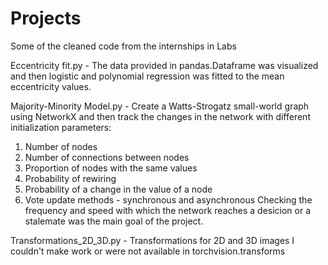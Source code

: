 # Projects
Some of the cleaned code from the internships in Labs

Eccentricity fit.py - The data provided in pandas.Dataframe was visualized and then logistic and polynomial regression was fitted to the mean eccentricity values.  

Majority-Minority Model.py - Create a Watts-Strogatz small-world graph using NetworkX and then track the changes in the network with different initialization parameters: 
1. Number of nodes
2. Number of connections between nodes
3. Proportion of nodes with the same values 
4. Probability of rewiring
5. Probability of a change in the value of a node 
6. Vote update methods - synchronous and asynchronous
Checking the frequency and speed with which the network reaches a desicion or a stalemate was the main goal of the project.

Transformations_2D_3D.py - Transformations for 2D and 3D images I couldn't make work or were not available in torchvision.transforms
